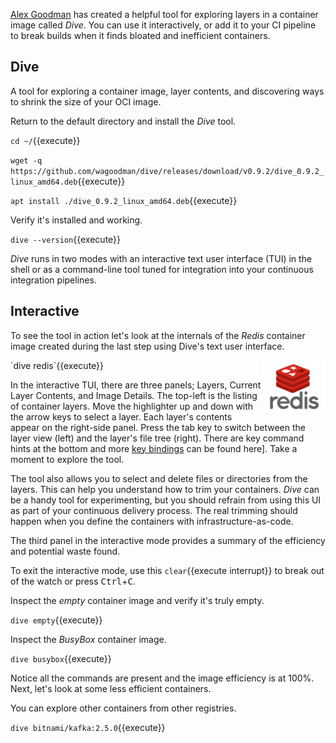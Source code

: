 [Alex Goodman](https://github.com/wagoodman) has created a helpful tool for exploring layers in a container image called _Dive_. You can use it interactively, or add it to your CI pipeline to break builds when it finds bloated and inefficient containers.

## Dive

A tool for exploring a container image, layer contents, and discovering ways to shrink the size of your OCI image.

Return to the default directory and install the _Dive_ tool.

`cd ~/`{{execute}}

`wget -q https://github.com/wagoodman/dive/releases/download/v0.9.2/dive_0.9.2_linux_amd64.deb`{{execute}}

`apt install ./dive_0.9.2_linux_amd64.deb`{{execute}}

Verify it's installed and working.

`dive --version`{{execute}}

_Dive_ runs in two modes with an interactive text user interface (TUI) in the shell or as a command-line tool tuned for integration into your continuous integration pipelines.

## Interactive

To see the tool in action let's look at the internals of the _Redis_ container image created during the last step using Dive's text user interface.

<img align="right" src="./assets/redis.png" width="100">
`dive redis`{{execute}}

In the interactive TUI, there are three panels; Layers, Current Layer Contents, and Image Details. The top-left is the listing of container layers. Move the highlighter up and down with the arrow keys to select a layer. Each layer's contents appear on the right-side panel. Press the tab key to switch between the layer view (left) and the layer's file tree (right). There are key command hints at the bottom and more [key bindings](https://github.com/wagoodman/dive#keybindings) can be found here]. Take a moment to explore the tool.

The tool also allows you to select and delete files or directories from the layers. This can help you understand how to trim your containers. _Dive_ can be a handy tool for experimenting, but you should refrain from using this UI as part of your continuous delivery process. The real trimming should happen when you define the containers with infrastructure-as-code.

The third panel in the interactive mode provides a summary of the efficiency and potential waste found.

To exit the interactive mode, use this ```clear```{{execute interrupt}} to break out of the watch or press <kbd>Ctrl</kbd>+<kbd>C</kbd>.

Inspect the _empty_ container image and verify it's truly empty.

`dive empty`{{execute}}

Inspect the _BusyBox_ container image.

`dive busybox`{{execute}}

Notice all the commands are present and the image efficiency is at 100%. Next, let's look at some less efficient containers.

You can explore other containers from other registries.

`dive bitnami/kafka:2.5.0`{{execute}}
